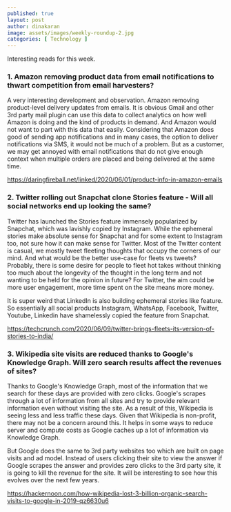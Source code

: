 ```yaml
---
published: true
layout: post
author: dinakaran
image: assets/images/weekly-roundup-2.jpg
categories: [ Technology ]
---
```


Interesting reads for this week. 

### 1. Amazon removing product data from email notifications to thwart competition from email harvesters?

A very interesting development and observation. Amazon removing product-level delivery updates from emails. It is obvious Gmail and other 3rd party mail plugin can use this data to collect analytics on how well Amazon is doing and the kind of products in demand. And Amazon would not want to part with this data that easily. Considering that Amazon does good of sending app notifications and in many cases, the option to deliver notifications via SMS, it would not be much of a problem. But as a customer, we may get annoyed with email notifications that do not give enough context when multiple orders are placed and being delivered at the same time.  

https://daringfireball.net/linked/2020/06/01/product-info-in-amazon-emails

### 2.  Twitter rolling out  Snapchat clone Stories feature  - Will all social networks end up looking the same?

Twitter has launched the Stories feature immensely popularized by Snapchat, which was lavishly copied by Instagram. While the ephemeral stories make absolute sense for Snapchat and for some extent to Instagram too, not sure how it can make sense for Twitter. Most of the Twitter content is casual, we mostly tweet fleeting thoughts that occupy the corners of our mind. And what would be the better use-case for fleets vs tweets? Probably, there is some desire for people to fleet hot takes without thinking too much about the longevity of the thought in the long term and not wanting to be held for the opinion in future? For Twitter, the aim could be more user engagement, more time spent on the site means more money. 

It is super weird that LinkedIn is also building ephemeral stories like feature. So essentially all social products Instagram, WhatsApp, Facebook, Twitter, Youtube, Linkedin have shamelessly copied the feature from Snapchat. 

https://techcrunch.com/2020/06/09/twitter-brings-fleets-its-version-of-stories-to-india/

### 3. Wikipedia site visits are reduced thanks to Google's Knowledge Graph. Will zero search results affect the revenues of sites?

Thanks to Google's Knowledge Graph, most of the information that we search for these days are provided with zero clicks. Google's scrapes through a lot of information from all sites and try to provide relevant information even without visiting the site. As a result of this, Wikipedia is seeing less and less traffic these days. Given that Wikipedia is non-profit, there may not be a concern around this. It helps in some ways to reduce server and compute costs as Google caches up a lot of information via Knowledge Graph.

But Google does the same to 3rd party websites too which are built on page visits and ad model. Instead of users clicking their site to view the answer if Google scrapes the answer and provides zero clicks to the 3rd party site, it is going to kill the revenue for the site.  It will be interesting to see how this evolves over the next few years. 

https://hackernoon.com/how-wikipedia-lost-3-billion-organic-search-visits-to-google-in-2019-qz6630u6
